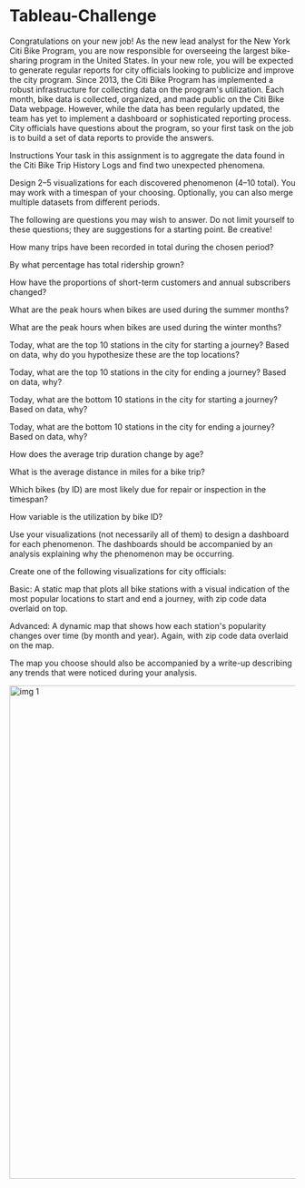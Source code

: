 # Tableau-Challenge

Congratulations on your new job! As the new lead analyst for the New York Citi Bike Program, you are now responsible for overseeing the largest bike-sharing program in the United States. In your new role, you will be expected to generate regular reports for city officials looking to publicize and improve the city program.
Since 2013, the Citi Bike Program has implemented a robust infrastructure for collecting data on the program's utilization. Each month, bike data is collected, organized, and made public on the Citi Bike Data webpage.
However, while the data has been regularly updated, the team has yet to implement a dashboard or sophisticated reporting process. City officials have questions about the program, so your first task on the job is to build a set of data reports to provide the answers.

Instructions
Your task in this assignment is to aggregate the data found in the Citi Bike Trip History Logs and find two unexpected phenomena.

Design 2–5 visualizations for each discovered phenomenon (4–10 total). You may work with a timespan of your choosing. Optionally, you can also merge multiple datasets from different periods.

The following are questions you may wish to answer. Do not limit yourself to these questions; they are suggestions for a starting point. Be creative!


How many trips have been recorded in total during the chosen period?


By what percentage has total ridership grown?


How have the proportions of short-term customers and annual subscribers changed?


What are the peak hours when bikes are used during the summer months?


What are the peak hours when bikes are used during the winter months?


Today, what are the top 10 stations in the city for starting a journey? Based on data, why do you hypothesize these are the top locations?


Today, what are the top 10 stations in the city for ending a journey? Based on data, why?


Today, what are the bottom 10 stations in the city for starting a journey? Based on data, why?


Today, what are the bottom 10 stations in the city for ending a journey? Based on data, why?


How does the average trip duration change by age?


What is the average distance in miles for a bike trip?


Which bikes (by ID) are most likely due for repair or inspection in the timespan?


How variable is the utilization by bike ID?




Use your visualizations (not necessarily all of them) to design a dashboard for each phenomenon. The dashboards should be accompanied by an analysis explaining why the phenomenon may be occurring.


Create one of the following visualizations for city officials:




Basic: A static map that plots all bike stations with a visual indication of the most popular locations to start and end a journey, with zip code data overlaid on top.


Advanced: A dynamic map that shows how each station's popularity changes over time (by month and year). Again, with zip code data overlaid on the map.


The map you choose should also be accompanied by a write-up describing any trends that were noticed during your analysis.


<img width="867" alt="img 1" src="https://user-images.githubusercontent.com/105587442/194522392-186c6aab-6f3a-4030-98c1-f7015d0a4679.png">
